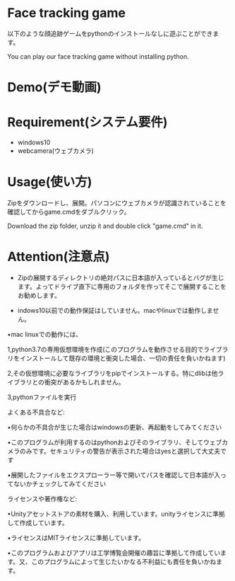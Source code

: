 # Face tracking game

以下のような顔追跡ゲームをpythonのインストールなしに遊ぶことができます。

You can play our face tracking game without installing python.

# Demo(デモ動画)

# Requirement(システム要件)

* windows10 
* webcamera(ウェブカメラ)

# Usage(使い方)

Zipをダウンロードし、展開。パソコンにウェブカメラが認識されていることを確認してからgame.cmdをダブルクリック。

Download the zip folder, unzip it and double click "game.cmd" in it. 

# Attention(注意点)

* Zipの展開するディレクトリの絶対パスに日本語が入っているとバグが生じます。よってドライブ直下に専用のフォルダを作ってそこで展開することをお勧めします。

* indows10以前での動作保証はしていません。macやlinuxでは動作しません。

•mac linuxでの動作には、

1,python3.7の専用仮想環境を作成(このプログラムを動作させる目的でライブラリをインストールして既存の環境と衝突した場合、一切の責任を負いかねます)

2,その仮想環境に必要なライブラリをpipでインストールする。特にdlibは他ライブラリとの衝突があるかもしれません。

3,pythonファイルを実行

よくある不具合など:

•何らかの不具合が生じた場合はwindowsの更新、再起動をしてみてください

•このプログラムが利用するのはpythonおよびそのライブラリ、そしてウェブカメラのみです。セキュリティの警告が表示された場合はyesと選択して大丈夫です

•展開したファイルをエクスプローラー等で開いてパスを確認して日本語が入ってないかチェックしてみてください

ライセンスや著作権など:

•Unityアセットストアの素材を購入、利用しています。unityライセンスに準拠して作成しています。

•ライセンスはMITライセンスに準拠しています。

•このプログラムおよびアプリは工学博覧会開催の趣旨に準拠して作成しています。又、このプログラムによって生じたいかなる不利益にも責任を負いかねます。





